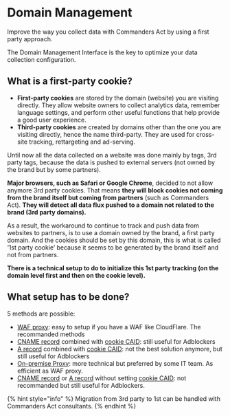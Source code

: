 # Domain Management

Improve the way you collect data with Commanders Act by using a first party approach.

The Domain Management Interface is the key to optimize your data collection configuration.

## What is a first-party cookie?

* **First-party cookies** are stored by the domain (website) you are visiting directly. They allow website owners to collect analytics data, remember language settings, and perform other useful functions that help provide a good user experience.
* **Third-party cookies** are created by domains other than the one you are visiting directly, hence the name third-party. They are used for cross-site tracking, rettargeting and ad-serving.

Until now all the data collected on a website was done mainly by tags, 3rd party tags, because the data is pushed to external servers (not owned by the brand but by some partners).

**Major browsers, such as Safari or Google Chrome**, decided to not allow anymore 3rd party cookies. That means **they will block cookies not coming from the brand itself but coming from partners** (such as Commanders Act). **They will detect all data flux pushed to a domain not related to the brand (3rd party domains).**

As a result, the workaround to continue to track and push data from websites to partners, is to use a domain owned by the brand, a first party domain. And the cookies should be set by this domain, this is what is called ‘1st party cookie’ because it seems to be generated by the brand itself and not from partners.

**There is a technical setup to do to initialize this 1st party tracking (on the domain level first and then on the cookie level).**

## What setup has to be done?

5 methods are possible:

* [WAF proxy](waf-proxy-cloudflare.md): easy to setup if you have a WAF like CloudFlare. The recommanded methods
* [CNAME record](cname-record.md) combined with [cookie CAID](cookie-caid.md):  still useful for Adblockers
* [A record](a-record.md)  combined with [cookie CAID](cookie-caid.md): not the best solution anymore, but still useful for Adblockers
* [On-premise Proxy](on-premise-proxy.md): more technical but preferred by some IT team. As efficient as WAF proxy.
* [CNAME record](cname-record.md) or [A record](a-record.md) without setting [cookie CAID](cookie-caid.md):  not recommanded but still useful for Adblockers.

{% hint style="info" %}
Migration from 3rd party to 1st can be handled with Commanders Act consultants.
{% endhint %}
